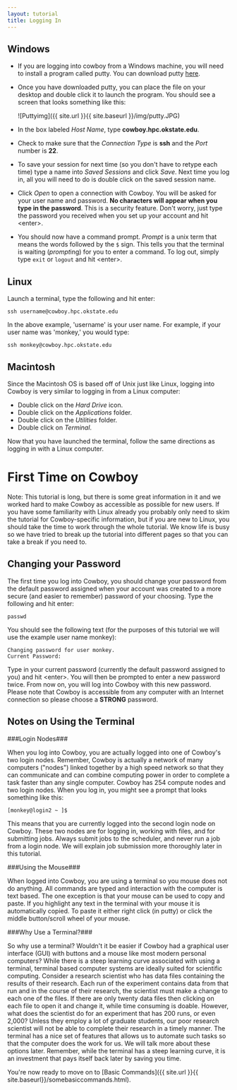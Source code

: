 ```yaml
---
layout: tutorial
title: Logging In
---
```


Windows
-------
- If you are logging into cowboy from a Windows machine, you will need to install a program called putty. You can download putty [here][putty].
- Once you have downloaded putty, you can place the file on your desktop and double click it to launch the program. You should see a screen that looks something like this:

  ![Puttyimg]({{ site.url }}{{ site.baseurl }}/img/putty.JPG)


- In the box labeled *Host Name*, type **cowboy.hpc.okstate.edu**.
- Check to make sure that the *Connection Type* is **ssh** and the *Port* number is **22**.
- To save your session for next time (so you don't have to retype each time) type a name into *Saved Sessions* and click *Save*. Next time you log in, all you will need to do is double click on the saved session name.
- Click *Open* to open a connection with Cowboy. You will be asked for your user name and password. **No characters will appear when you type in the password**. This is a security feature. Don't worry, just type the password you received when you set up your account and hit \<enter\>.
- You should now have a command prompt. *Prompt* is a unix term that means the words followed by the `$` sign. This tells you that the terminal is waiting (*prompt*ing) for you to enter a command. To log out, simply type `exit` or `logout` and hit \<enter\>.

[putty]: http://the.earth.li/~sgtatham/putty/latest/x86/putty.exe

Linux
-----
Launch a terminal, type the following and hit enter:

	ssh username@cowboy.hpc.okstate.edu

In the above example, 'username' is your user name. For example, if your user name was 'monkey,' you would type:

	ssh monkey@cowboy.hpc.okstate.edu


Macintosh
---------
Since the Macintosh OS is based off of Unix just like Linux, logging into Cowboy is very similar to logging in from a Linux computer:

-	Double click on the *Hard Drive* icon.
-	Double click on the *Applications* folder.
-	Double click on the *Utilities* folder.
-	Double click on *Terminal*.

Now that you have launched the terminal, follow the same directions as logging in with a Linux computer.


First Time on Cowboy
====================
Note: This tutorial is long, but there is some great information in it and we worked hard to make Cowboy as accessible as possible for new users. If you have some familiarity with Linux already you probably only need to skim the tutorial for Cowboy-specific information, but if you are new to Linux, you should take the time to work through the whole tutorial. We know life is busy so we have tried to break up the tutorial into different pages so that you can take a break if you need to. 

Changing your Password
----------------------
The first time you log into Cowboy, you should change your password from the default password assigned when your account was created to a more secure (and easier to remember) password of your choosing. Type the following and hit enter:

	passwd

You should see the following text (for the purposes of this tutorial we will use the example user name monkey):

	Changing password for user monkey.
	Current Password:

Type in your current password (currently the default password assigned to you) and hit \<enter\>. You will then be prompted to enter a new password twice. From now on, you will log into Cowboy with this new password. Please note that Cowboy is accessible from any computer with an Internet connection so please choose a **STRONG** password.

Notes on Using the Terminal
------------------

###Login Nodes###

When you log into Cowboy, you are actually logged into one of Cowboy's two login nodes. Remember, Cowboy is actually a network of many computers ("nodes") linked together by a high speed network so that they can communicate and can combine computing power in order to complete a task faster than any single computer. Cowboy has 254 compute nodes and two login nodes. When you log in, you might see a prompt that looks something like this:

	[monkey@login2 ~ ]$

This means that you are currently logged into the second login node on Cowboy. These two nodes are for logging in, working with files, and for submitting jobs. Always submit jobs to the scheduler, and never run a job from a login node. We will explain job submission more thoroughly later in this tutorial.

###Using the Mouse###

When logged into Cowboy, you are using a terminal so you mouse does not do anything. All commands are typed and interaction with the computer is text based. The one exception is that your mouse can be used to copy and paste. If you highlight any text in the terminal with your mouse it is automatically copied. To paste it either right click (in putty) or click the middle button/scroll wheel of your mouse.

###Why Use a Terminal?###

So why use a terminal? Wouldn't it be easier if Cowboy had a graphical user interface (GUI) with buttons and a mouse like most modern personal computers? While there is a steep learning curve associated with using a terminal, terminal based computer systems are ideally suited for scientific computing. Consider a research scientist who has data files containing the results of their research. Each run of the experiment contains data from that run and in the course of their research, the scientist must make a change to each one of the files. If there are only twenty data files then clicking on each file to open it and change it, while time consuming is doable. However, what does the scientist do for an experiment that has 200 runs, or even 2,000? Unless they employ a lot of graduate students, our poor research scientist will not be able to complete their research in a timely manner. The terminal has a nice set of features that allows us to automate such tasks so that the computer does the work for us. We will talk more about these options later. Remember, while the terminal has a steep learning curve, it is an investment that pays itself back later by saving you time.

You're now ready to move on to [Basic Commands]({{ site.url }}{{ site.baseurl}}/somebasiccommands.html).
